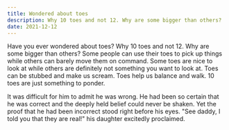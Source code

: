 ```yaml
---
title: Wondered about toes
description: Why 10 toes and not 12. Why are some bigger than others?
date: 2021-12-12
---
```


Have you ever wondered about toes? Why 10 toes and not 12. Why are some bigger than others? Some people can use their toes to pick up things while others can barely move them on command. Some toes are nice to look at while others are definitely not something you want to look at. Toes can be stubbed and make us scream. Toes help us balance and walk. 10 toes are just something to ponder.

It was difficult for him to admit he was wrong. He had been so certain that he was correct and the deeply held belief could never be shaken. Yet the proof that he had been incorrect stood right before his eyes. "See daddy, I told you that they are real!" his daughter excitedly proclaimed.